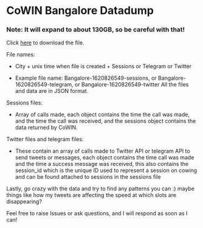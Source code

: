 # CoWIN Bangalore Datadump
### Note: It will expand to about 130GB, so be careful with that!
Click [here](https://mega.nz/file/m44FEAQY#mh728A01ZqbhfHcW2YztBC0oouSEEwC0n4XYHjQc_IQ) to download the file.

File names:
- City + unix time when file is created + Sessions or Telegram or Twitter

- Example file name: Bangalore-1620826549-sessions, or Bangalore-1620826549-telegram, or Bangalore-1620826549-twitter All the files and data are in JSON format.

Sessions files:
- Array of calls made, each object contains the time the call was made, and the time the call was received, and the sessions object contains the data returned by CoWIN.

Twitter files and telegram files:
- These contain an array of calls made to Twitter API or telegram API to send tweets or messages, each object contains the time call was made and the time a success message was received, this also contains the session_id which is the unique ID used to represent a session on cowing and can be found attached to sessions in the sessions file


Lastly, go crazy with the data and try to find any patterns you can :) maybe things like how my tweets are affecting the speed at which slots are disappearing?

Feel free to raise Issues or ask questions, and I will respond as soon as I can!